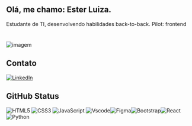 ## Olá, me chamo: Ester Luiza.


Estudante de TI, desenvolvendo habilidades back-to-back. Pilot: frontend 
#
![imagem](https://media.licdn.com/dms/image/v2/D4D08AQHYX8mHPuSXBg/croft-frontend-shrinkToFit1024/croft-frontend-shrinkToFit1024/0/1639511743714?e=2147483647&v=beta&t=FlpnErLMBvcPfa_KaPCDCEuqNOote5-ul1od73KCqWA)


## Contato
[![LinkedIn](https://img.shields.io/badge/LinkedIn-0077B5?style=for-the-badge&logo=linkedin&logoColor=white)](https://www.linkedin.com/in/ester-luiza-731a6a248//)


## GitHub Status


![HTML5](https://img.shields.io/badge/HTML5-E34F26?style=for-the-badge&logo=html5&logoColor=white)
![CSS3](https://img.shields.io/badge/CSS3-1572B6?style=for-the-badge&logo=css3&logoColor=white)
![JavaScript](https://img.shields.io/badge/JavaScript-F7DF1E?style=for-the-badge&logo=javascript&logoColor=black)
![Vscode](https://img.shields.io/badge/Vscode-007ACC?style=for-the-badge&logo=visual-studio-code&logoColor=white)![Figma](https://img.shields.io/badge/Figma-696969?style=for-the-badge&logo=figma&logoColor=figma)![Bootstrap](https://img.shields.io/badge/-boostrap-0D1117?style=for-the-badge&logo=bootstrap&labelColor=0D1117)![React](https://img.shields.io/badge/React-20232A?style=for-the-badge&logo=react&logoColor=61DAFB)![Python](https://img.shields.io/badge/python-3670A0?style=for-the-badge&logo=python&logoColor=ffdd54)

##
